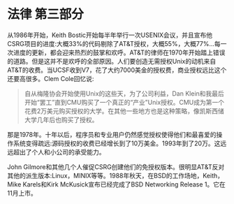 # 法律 第三部分

从1986年开始，Keith Bostic开始每半年举行一次USENIX会议，并且宣布他CSRG项目的进度:大概33%的代码剔除了AT&T授权，大概55%，大概77%...每一次进度的更新，都会迎来热烈的鼓掌和欢呼。AT&T的律师在1970年开始踏上错误的道路。但是这并不是欢呼的全部原因。人们要创造无需授权Unix的动机来自AT&T的收费。当UCSF收到V7，花了大约7000美金的授权费，商业授权远比这个还要高很多。Clem Cole回忆说:

> 自从梅隆协会开始使用Unix的这些天，为了公司利益，Dan Klein和我最后开始“罢工”直到CMU购买了一个真正的“产业”Unix授权。CMU成为第一个花费2万美元购买授权的大学。在其他一些地方也是这种策略，像凯斯西储大学几年后也购买了授权。

那是1978年。十年以后，程序员和专业用户仍然感觉授权使得他们和最喜爱的操作系统变得疏远:源码授权的收费已经增长到了10万美金。1993年到了20万。这远远超出了个人和小公司的承受能力。

John Gilmore和其他几个人催促CSRG创建他们的免授权版本。很明显AT&T反对其他的派生版本:Linux，MINIX等等。1988年秋天，在BSD的工作场地，Keith，Mike Karels和Kirk McKusick宣布已经完成了BSD Networking Release 1。它在11月上市。


